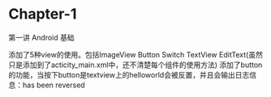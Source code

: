 # Chapter-1
第一讲 Android 基础

添加了5种view的使用。包括ImageView Button Switch TextView EditText(虽然只是添加到了acticity_main.xml中，还不清楚每个组件的使用方法)
添加了button的功能，当按下button是textview上的helloworld会被反置，并且会输出日志信息：has been reversed
